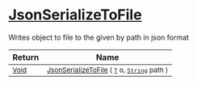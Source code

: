 # [JsonSerializeToFile](./SerializationHelper-100664073.md)

Writes object to file to the given by path in json format

| Return | Name | 
| --- | --- | 
| <sub>[Void](https://docs.microsoft.com/en-us/dotnet/api/System.Void)</sub>| <sub>[JsonSerializeToFile](./SerializationHelper-100664073.md) ( [`T`](./SerializationHelper-100664073.md) o, [`String`](https://docs.microsoft.com/en-us/dotnet/api/System.String) path )</sub>| <br>


